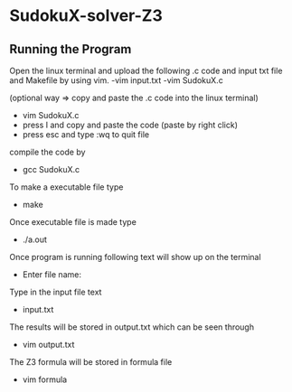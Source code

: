 # SudokuX-solver-Z3

## Running the Program
Open the linux terminal and upload the following .c code and input txt file and Makefile by using vim.
-vim input.txt
-vim SudokuX.c

(optional way => copy and paste the .c code into the linux terminal)
- vim SudokuX.c 
- press I and copy and paste the code (paste by right click)
- press esc and type :wq to quit file

compile the code by 
- gcc SudokuX.c

To make a executable file
type
- make

Once executable file is made
type
- ./a.out

Once program is running following text will show up on the terminal
- Enter file name: 


Type in the input file text
- input.txt

The results will be stored in output.txt which can be seen through
- vim output.txt

The Z3 formula will be stored in formula file 
- vim formula
